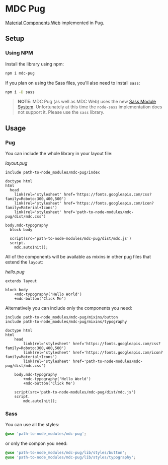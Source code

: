 # MDC Pug

[Material Components Web](https://github.com/material-components/material-components-web) implemented in Pug.

## Setup

### Using NPM

Install the library using npm:

```sh
npm i mdc-pug
```

If you plan on using the Sass files, you'll also need to install `sass`:

```sh
npm i -D sass
```

> **NOTE**: MDC Pug (as well as MDC Web) uses the new [Sass Module System](https://sass-lang.com/blog/the-module-system-is-launched). Unfortunately at this time the `node-sass` implementation does not support it. Please use the `sass` library.

## Usage

### Pug

You can include the whole library in your layout file:

*layout.pug*
```pug
include path-to-node_modules/mdc-pug/index

doctype html
html
  head
    link(rel='stylesheet' href='https://fonts.googleapis.com/css?family=Roboto:300,400,500')
    link(rel='stylesheet' href='https://fonts.googleapis.com/icon?family=Material+Icons')
    link(rel='stylesheet' href='path-to-node-modules/mdc-pug/dist/mdc.css')

body.mdc-typography
  block body

  script(src='path-to-node-modules/mdc-pug/dist/mdc.js')
  script.
    mdc.autoInit();
```

All of the components will be available as mixins in other pug files that extend the `layout`:

*hello.pug*
```pug
extends layout

block body
    +mdc-typography('Hello World')
    +mdc-button('Click Me')
```

Alternatively you can include only the components you need:

```pug
include path-to-node_modules/mdc-pug/mixins/button
include path-to-node_modules/mdc-pug/mixins/typography

doctype html
html
    head
        link(rel='stylesheet' href='https://fonts.googleapis.com/css?family=Roboto:300,400,500')
        link(rel='stylesheet' href='https://fonts.googleapis.com/icon?family=Material+Icons')
        link(rel='stylesheet' href='path-to-node-modules/mdc-pug/dist/mdc.css')

    body.mdc-typography
        +mdc-typography('Hello World')
        +mdc-button('Click Me')

    script(src='path-to-node-modules/mdc-pug/dist/mdc.js')
    script.
        mdc.autoInit();
```

### Sass

You can use all the styles:

```scss
@use 'path-to-node_modules/mdc-pug';
```

or only the compon you need:

```scss
@use 'path-to-node_modules/mdc-pug/lib/styles/button';
@use 'path-to-node_modules/mdc-pug/lib/styles/typography';
```